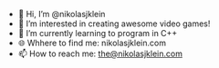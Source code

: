 - 👋 Hi, I’m @nikolasjklein
- 👀 I’m interested in creating awesome video games!
- 🌱 I’m currently learning to program in C++
- 🌐 Whhere to find me: nikolasjklein.com
- 📫 How to reach me: the@nikolasjklein.com
